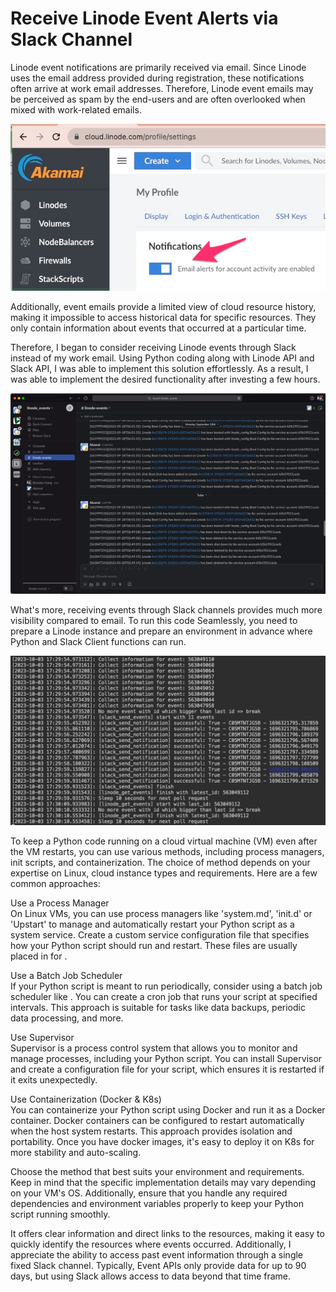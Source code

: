 # Receive Linode Event Alerts via Slack Channel

Linode event notifications are primarily received via email. Since Linode uses the email address provided during registration, these notifications often arrive at work email addresses. Therefore, Linode event emails may be perceived as spam by the end-users and are often overlooked when mixed with work-related emails. 

![email_off](/images/linode_event_emailoff.png)

Additionally, event emails provide a limited view of cloud resource history, making it impossible to access historical data for specific resources. They only contain information about events that occurred at a particular time.

Therefore, I began to consider receiving Linode events through Slack instead of my work email. Using Python coding along with Linode API and Slack API, I was able to implement this solution effortlessly. As a result, I was able to implement the desired functionality after investing a few hours. 

![slack_screenshot](/images/linode_event_slackscreen.jpg)

What's more, receiving events through Slack channels provides much more visibility compared to email. To run this code Seamlessly, you need to prepare a Linode instance and prepare an environment in advance where Python and Slack Client functions can run.

![backend_logo](/images/linode_event_backendlog.jpg)

To keep a Python code running on a cloud virtual machine (VM) even after the VM restarts, you can use various methods, including process managers, init scripts, and containerization. The choice of method depends on your expertise on Linux, cloud instance types and requirements. Here are a few common approaches:

Use a Process Manager  
On Linux VMs, you can use process managers like 'system.md', 'init.d' or 'Upstart' to manage and automatically restart your Python script as a system service. Create a custom service configuration file that specifies how your Python script should run and restart. These files are usually placed in for .

Use a Batch Job Scheduler  
If your Python script is meant to run periodically, consider using a batch job scheduler like . You can create a cron job that runs your script at specified intervals. This approach is suitable for tasks like data backups, periodic data processing, and more.

Use Supervisor  
Supervisor is a process control system that allows you to monitor and manage processes, including your Python script. You can install Supervisor and create a configuration file for your script, which ensures it is restarted if it exits unexpectedly.

Use Containerization (Docker & K8s)  
You can containerize your Python script using Docker and run it as a Docker container. Docker containers can be configured to restart automatically when the host system restarts. This approach provides isolation and portability. Once you have docker images, it's easy to deploy it on K8s for more stability and auto-scaling.

Choose the method that best suits your environment and requirements. Keep in mind that the specific implementation details may vary depending on your VM's OS. Additionally, ensure that you handle any required dependencies and environment variables properly to keep your Python script running smoothly.

It offers clear information and direct links to the resources, making it easy to quickly identify the resources where events occurred. Additionally, I appreciate the ability to access past event information through a single fixed Slack channel. Typically, Event APIs only provide data for up to 90 days, but using Slack allows access to data beyond that time frame.
